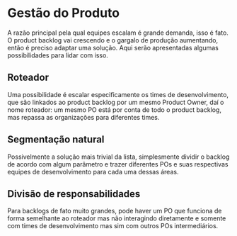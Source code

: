 # Gestão do Produto

A razão principal pela qual equipes escalam é grande demanda, isso é fato. O product backlog vai crescendo e o gargalo de produção aumentando, então é preciso adaptar uma solução. Aqui serão apresentadas algumas possibilidades para lidar com isso.

## Roteador

Uma possibilidade é escalar especificamente os times de desenvolvimento, que são linkados ao product backlog por um mesmo Product Owner, daí o nome roteador: um mesmo PO está por conta de todo o product backlog, mas repassa as organizações para diferentes times.

## Segmentação natural

Possivelmente a solução mais trivial da lista, simplesmente dividir o backlog de acordo com algum parâmetro e trazer diferentes POs e suas respectivas equipes de desenvolvimento para cada uma dessas áreas.

## Divisão de responsabilidades

Para backlogs de fato muito grandes, pode haver um PO que funciona de forma semelhante ao roteador mas não interagindo diretamente e somente com times de desenvolvimento mas sim com outros POs intermediários.


